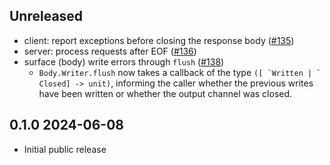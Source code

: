 Unreleased
--------------

- client: report exceptions before closing the response body
  ([#135](https://github.com/anmonteiro/httpun/pull/135))
- server: process requests after EOF
  ([#136](https://github.com/anmonteiro/httpun/pull/136))
- surface (body) write errors through `flush`
  ([#138](https://github.com/anmonteiro/httpun/pull/138))
    - `Body.Writer.flush` now takes a callback of the type
       ``([ `Written | ` Closed] -> unit)``, informing the caller whether the
       previous writes have been written or whether the output channel was
       closed.

0.1.0 2024-06-08
--------------

- Initial public release
